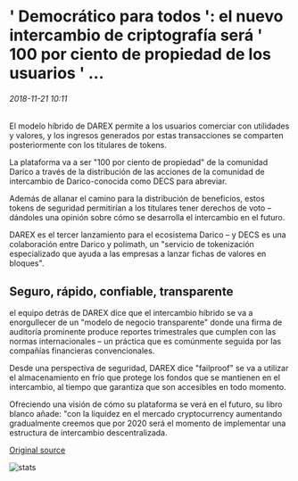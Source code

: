 # ' Democrático para todos ': el nuevo intercambio de criptografía será ' 100 por ciento de propiedad de los usuarios ' ...

###### 2018-11-21 10:11

El modelo híbrido de DAREX permite a los usuarios comerciar con utilidades y valores, y los ingresos generados por estas transacciones se comparten posteriormente con los titulares de tokens.

La plataforma va a ser "100 por ciento de propiedad" de la comunidad Darico a través de la distribución de las acciones de la comunidad de intercambio de Darico-conocida como DECS para abreviar.

Además de allanar el camino para la distribución de beneficios, estos tokens de seguridad permitirían a los titulares tener derechos de voto – dándoles una opinión sobre cómo se desarrolla el intercambio en el futuro.

DAREX es el tercer lanzamiento para el ecosistema Darico – y DECS es una colaboración entre Darico y polimath, un "servicio de tokenización especializado que ayuda a las empresas a lanzar fichas de valores en bloques".

## Seguro, rápido, confiable, transparente

el equipo detrás de DAREX dice que el intercambio híbrido se va a enorgullecer de un "modelo de negocio transparente" donde una firma de auditoría prominente produce reportes trimestrales que cumplen con las normas internacionales – un práctica que es comúnmente seguida por las compañías financieras convencionales.

Desde una perspectiva de seguridad, DAREX dice "failproof" se va a utilizar el almacenamiento en frío que protege los fondos que se mantienen en el intercambio, al tiempo que garantiza que son accesibles en todo momento.

Ofreciendo una visión de cómo su plataforma se verá en el futuro, su libro blanco añade: "con la liquidez en el mercado cryptocurrency aumentando gradualmente creemos que por 2020 será el momento de implementar una estructura de intercambio descentralizada.

[Original source](https://cointelegraph.com/news/democratic-for-all-new-crypto-exchange-will-be-100-percent-owned-by-users)

![stats](https://c.statcounter.com/11760860/0/a89fa40b/1/ "stats")